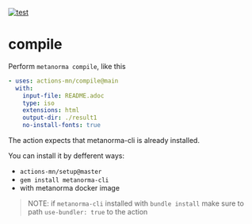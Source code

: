 [![test](https://github.com/actions-mn/compile/actions/workflows/test.yml/badge.svg)](https://github.com/actions-mn/compile/actions/workflows/test.yml)

# compile

Perform `metanorma compile`, like this

```yml
- uses: actions-mn/compile@main
  with:
    input-file: README.adoc
    type: iso
    extensions: html
    output-dir: ./result1
    no-install-fonts: true
```

The action expects that metanorma-cli is already installed.

You can install it by defferent ways:
- `actions-mn/setup@master`
- `gem install metanorma-cli`
- with metanorma docker image

> NOTE: if `metanorma-cli` installed with `bundle install` make sure to path `use-bundler: true` to the action